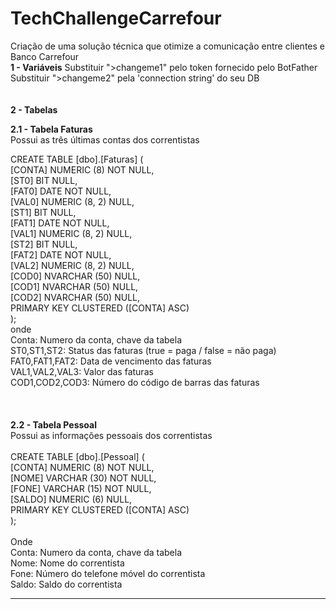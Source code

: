 
# TechChallengeCarrefour
Criação de uma solução técnica que otimize a comunicação entre clientes e Banco Carrefour
<br>
<b>1   - Variáveis</b>
Substituir ">changeme1" pelo token fornecido pelo BotFather<br>
Substituir ">changeme2" pela 'connection string' do seu DB<br>
<br>
<br>
<b>2   - Tabelas</b><br>

<b>2.1 - Tabela Faturas</b><br>
Possui as três últimas contas dos correntistas<br>

CREATE TABLE [dbo].[Faturas] (<br>
    [CONTA] NUMERIC (8)    NOT NULL,<br>
    [ST0]   BIT            NULL,<br>
    [FAT0]  DATE           NOT NULL,<br>
    [VAL0]  NUMERIC (8, 2) NULL,<br>
    [ST1]   BIT            NULL,<br>
    [FAT1]  DATE           NOT NULL,<br>
    [VAL1]  NUMERIC (8, 2) NULL,<br>
    [ST2]   BIT            NULL,<br>
    [FAT2]  DATE           NOT NULL,<br>
    [VAL2]  NUMERIC (8, 2) NULL,<br>
    [COD0]  NVARCHAR (50)  NULL,<br>
    [COD1]  NVARCHAR (50)  NULL,<br>
    [COD2]  NVARCHAR (50)  NULL,<br>
    PRIMARY KEY CLUSTERED ([CONTA] ASC)<br>
);<br>
onde<br>
Conta: Numero da conta, chave da tabela<br>
ST0,ST1,ST2: Status das faturas (true = paga / false = não paga)<br>
FAT0,FAT1,FAT2: Data de vencimento das faturas<br>
VAL1,VAL2,VAL3: Valor das faturas<br>
COD1,COD2,COD3: Número do código de barras das faturas<br>
<br>
<br>
<br>
<b>2.2 - Tabela Pessoal</b><br>
Possui as informações pessoais dos correntistas<br>
<br>
CREATE TABLE [dbo].[Pessoal] (<br>
    [CONTA] NUMERIC (8)  NOT NULL,<br>
    [NOME]  VARCHAR (30) NOT NULL,<br>
    [FONE]  VARCHAR (15) NOT NULL,<br>
    [SALDO] NUMERIC (6)  NULL,<br>
    PRIMARY KEY CLUSTERED ([CONTA] ASC)<br>
);<br>
<br>
Onde<br>
Conta: Numero da conta, chave da tabela<br>
Nome: Nome do correntista<br>
Fone: Número do telefone móvel do correntista<br>
Saldo: Saldo do correntista<br>

-----------------------------------------------------------------------------------------


